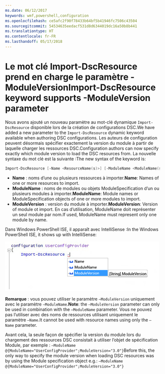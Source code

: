 ```yaml
---
ms.date: 06/12/2017
keywords: wmf,powershell,configuration
ms.openlocfilehash: ce5afc2f90f78433b64bf5b41946fc7506c43504
ms.sourcegitcommit: 54534635eedacf531d8d6344019dc16a50b8b441
ms.translationtype: HT
ms.contentlocale: fr-FR
ms.lasthandoff: 05/17/2018
---
```

# <a name="import-dscresource-keyword-supports--moduleversion-parameter"></a><span data-ttu-id="0cc28-102">Le mot clé Import-DscResource prend en charge le paramètre -ModuleVersion</span><span class="sxs-lookup"><span data-stu-id="0cc28-102">Import-DscResource keyword supports -ModuleVersion parameter</span></span>

<span data-ttu-id="0cc28-103">Nous avons ajouté un nouveau paramètre au mot-clé dynamique `Import-DscResource` disponible lors de la création de configurations DSC.</span><span class="sxs-lookup"><span data-stu-id="0cc28-103">We have added a new parameter to the `Import-DscResource` dynamic keyword available when authoring DSC configurations.</span></span> <span data-ttu-id="0cc28-104">Les auteurs de configuration peuvent désormais spécifier exactement la version du module à partir de laquelle charger les ressources DSC.</span><span class="sxs-lookup"><span data-stu-id="0cc28-104">Configuration authors can now specify exactly which module version to load the DSC resources from.</span></span> <span data-ttu-id="0cc28-105">La nouvelle syntaxe du mot clé est la suivante :</span><span class="sxs-lookup"><span data-stu-id="0cc28-105">The new syntax of the keyword is:</span></span>

```powershell
Import-DscResource [-Name <ResourceName(s)>] [-ModuleName <ModuleName(s)>] [-ModuleVersion <ModuleVersion>]
```

* <span data-ttu-id="0cc28-106">**Name** : noms d’une ou plusieurs ressources à importer.</span><span class="sxs-lookup"><span data-stu-id="0cc28-106">**Name**: Names of one or more resources to import.</span></span>
* <span data-ttu-id="0cc28-107">**ModuleName** : noms de modules ou objets ModuleSpecification d’un ou plusieurs modules à importer.</span><span class="sxs-lookup"><span data-stu-id="0cc28-107">**ModuleName**: Module names or ModuleSpecification objects of one or more modules to import.</span></span>
* <span data-ttu-id="0cc28-108">**ModuleVersion** : version du module à importer.</span><span class="sxs-lookup"><span data-stu-id="0cc28-108">**ModuleVersion**: Version of module ot import.</span></span> <span data-ttu-id="0cc28-109">En cas d’utilisation, ModuleName doit représenter un seul module par nom.</span><span class="sxs-lookup"><span data-stu-id="0cc28-109">If used, ModuleName must represent only one module by name.</span></span>

<span data-ttu-id="0cc28-110">Dans Windows PowerShell ISE, il apparaît avec IntelliSense :</span><span class="sxs-lookup"><span data-stu-id="0cc28-110">In the Windows PowerShell ISE, it shows up with IntelliSense:</span></span>

![](../images/Import-DscResource-Modversion.jpg)

<span data-ttu-id="0cc28-111">**Remarque** : vous pouvez utiliser le paramètre `–ModuleVersion` uniquement avec le paramètre `–ModuleName`.</span><span class="sxs-lookup"><span data-stu-id="0cc28-111">**Note**: the `–ModuleVersion` parameter can only be used in combination with the `–ModuleName` parameter.</span></span> <span data-ttu-id="0cc28-112">Vous ne pouvez pas l’utiliser avec des noms de ressources utilisant uniquement le paramètre `–Name`.</span><span class="sxs-lookup"><span data-stu-id="0cc28-112">It cannot be used with resource names using only the `–Name` parameter.</span></span>

<span data-ttu-id="0cc28-113">Avant cela, la seule façon de spécifier la version du module lors du chargement des ressources DSC consistait à utiliser l’objet de spécification Module, par exemple : `–ModuleName @{ModuleName="UserConfigProvider";ModuleVersion="3.0"}`</span><span class="sxs-lookup"><span data-stu-id="0cc28-113">Before this, the only way to specify the module version when loading DSC resources was by using the Module specification object e.g.: `–ModuleName @{ModuleName="UserConfigProvider";ModuleVersion="3.0"}`</span></span>
